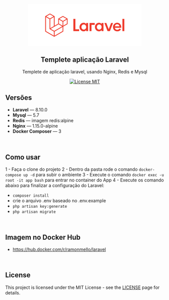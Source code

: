 <h2 align="center">
<br>
  <img src="public/logo__laravel.png" alt="Logo Laravel" width="360">
<br>
<br>
Templete aplicação Laravel
</h2>

<p align="center">Templete de aplicação laravel, usando Nginx, Redis e Mysql</p>

<p align="center">
  <a href="https://opensource.org/licenses/MIT">
    <img src="https://img.shields.io/badge/License-MIT-blue.svg" alt="License MIT">
  </a>
</p>

## Versões

-   **Laravel** — 8.10.0
-   **Mysql** — 5.7
-   **Redis** — imagem redis:alpine
-   **Nginx** — 1.15.0-alpine
-   **Docker Composer** — 3
<br>

## Como usar

1 - Faça o clone do projeto
2 - Dentro da pasta rode o comando `docker-compose up -d` para subir o ambiente
3 - Execute o comando `docker exec -u root -it app bash` para entrar no container do App
4 - Execute os comando abaixo para finalizar a configuração do Laravel:

-   `composer install`
-   crie o arquivo .env baseado no .env.example
-   `php artisan key:generate `
-   `php artisan migrate`

<br>

## Imagem no Docker Hub

-   https://hub.docker.com/r/ramonmello/laravel

<br>

## License

This project is licensed under the MIT License - see the [LICENSE](https://opensource.org/licenses/MIT) page for details.

